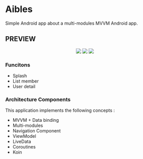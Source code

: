 # Aibles
Simple Android app about a multi-modules MVVM Android app.


## PREVIEW
<p align="center">
 <img src ="https://gitlab.com/giang123b/aibles/blob/master/1.splash.jpg"/>
 <img src ="https://gitlab.com/giang123b/aibles/blob/master/2.listmember.jpg"/>
 <img src ="https://gitlab.com/giang123b/aibles/blob/master/3.userdetail.jpg"/>
</p>

### Funcitons
- Splash
- List member
- User detail

### Architecture Components
This application implements the following concepts :
- MVVM + Data binding
- Multi-modules
- Navigation Component
- ViewModel
- LiveData
- Coroutines
- Koin

